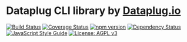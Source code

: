 # Dataplug CLI library by [Dataplug.io](https://dataplug.io)

[![Build Status](https://img.shields.io/travis/dataplug-io/dataplug-cli.svg)](https://travis-ci.org/dataplug-io/dataplug-cli)
[![Coverage Status](https://img.shields.io/coveralls/github/dataplug-io/dataplug-cli.svg)](https://coveralls.io/github/dataplug-io/dataplug-cli?branch=master)
[![npm version](https://badge.fury.io/js/%40dataplug%2Fdataplug-cli.svg)](https://badge.fury.io/js/%40dataplug%2Fdataplug-cli)
[![Dependency Status](https://img.shields.io/librariesio/github/dataplug-io/dataplug-cli.svg)](https://github.com/dataplug-io/dataplug-cli)
[![JavaScript Style Guide](https://img.shields.io/badge/code_style-standard-brightgreen.svg)](https://standardjs.com)
[![License: AGPL v3](https://img.shields.io/badge/License-AGPL%20v3-blue.svg)](https://www.gnu.org/licenses/agpl-3.0)
